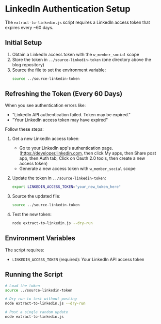 # LinkedIn Authentication Setup

The `extract-to-linkedin.js` script requires a LinkedIn access token that expires every ~60 days.

## Initial Setup

1. Obtain a LinkedIn access token with the `w_member_social` scope
2. Store the token in `../source-linkedin-token` (one directory above the blog repository)
3. Source the file to set the environment variable:
   ```bash
   source ../source-linkedin-token
   ```

## Refreshing the Token (Every 60 Days)

When you see authentication errors like:
- "LinkedIn API authentication failed. Token may be expired."
- "Your LinkedIn access token may have expired"

Follow these steps:

1. Get a new LinkedIn access token:
   - Go to your LinkedIn app's authentication page. (https://developer.linkedin.com, then click My apps, then Share post app, then Auth tab, Click on Oauth 2.0 tools, then create a new access token)
   - Generate a new access token with `w_member_social` scope

2. Update the token in `../source-linkedin-token`:
   ```bash
   export LINKEDIN_ACCESS_TOKEN="your_new_token_here"
   ```

3. Source the updated file:
   ```bash
   source ../source-linkedin-token
   ```

4. Test the new token:
   ```bash
   node extract-to-linkedin.js --dry-run
   ```

## Environment Variables

The script requires:
- `LINKEDIN_ACCESS_TOKEN` (required): Your LinkedIn API access token

## Running the Script

```bash
# Load the token
source ../source-linkedin-token

# Dry run to test without posting
node extract-to-linkedin.js --dry-run

# Post a single random update
node extract-to-linkedin.js
```
